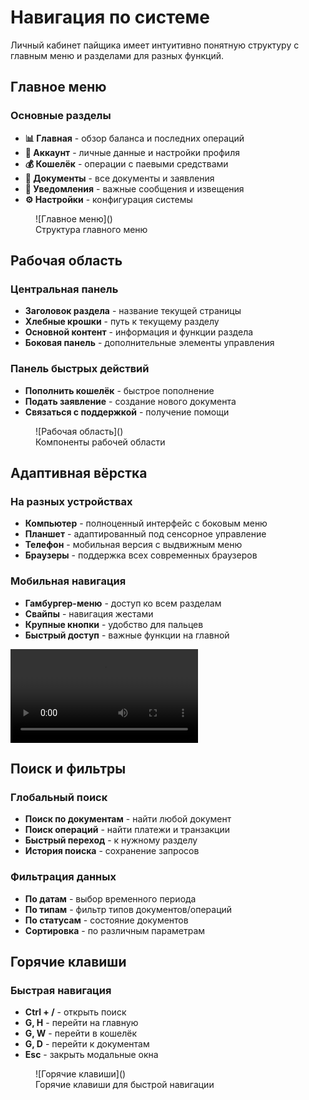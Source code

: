 # Навигация по системе

Личный кабинет пайщика имеет интуитивно понятную структуру с главным меню и разделами для разных функций.

## Главное меню

### Основные разделы
- **📊 Главная** - обзор баланса и последних операций
- **👤 Аккаунт** - личные данные и настройки профиля
- **💰 Кошелёк** - операции с паевыми средствами
- **📄 Документы** - все документы и заявления
- **🔔 Уведомления** - важные сообщения и извещения
- **⚙️ Настройки** - конфигурация системы

<figure markdown="span">
  ![Главное меню]()<!-- Скриншот: Главное меню личного кабинета -->
  <figcaption>Структура главного меню</figcaption>
</figure>

## Рабочая область

### Центральная панель
- **Заголовок раздела** - название текущей страницы
- **Хлебные крошки** - путь к текущему разделу
- **Основной контент** - информация и функции раздела
- **Боковая панель** - дополнительные элементы управления

### Панель быстрых действий
- **Пополнить кошелёк** - быстрое пополнение
- **Подать заявление** - создание нового документа
- **Связаться с поддержкой** - получение помощи

<figure markdown="span">
  ![Рабочая область]()<!-- Скриншот: Основная рабочая область -->
  <figcaption>Компоненты рабочей области</figcaption>
</figure>

## Адаптивная вёрстка

### На разных устройствах
- **Компьютер** - полноценный интерфейс с боковым меню
- **Планшет** - адаптированный под сенсорное управление
- **Телефон** - мобильная версия с выдвижным меню
- **Браузеры** - поддержка всех современных браузеров

### Мобильная навигация
- **Гамбургер-меню** - доступ ко всем разделам
- **Свайпы** - навигация жестами
- **Крупные кнопки** - удобство для пальцев
- **Быстрый доступ** - важные функции на главной

<video controls>
  <source src="" type="video/mp4"><!-- Видео: Навигация на мобильном -->
  Работа с интерфейсом на мобильных устройствах
</video>

## Поиск и фильтры

### Глобальный поиск
- **Поиск по документам** - найти любой документ
- **Поиск операций** - найти платежи и транзакции  
- **Быстрый переход** - к нужному разделу
- **История поиска** - сохранение запросов

### Фильтрация данных
- **По датам** - выбор временного периода
- **По типам** - фильтр типов документов/операций
- **По статусам** - состояние документов
- **Сортировка** - по различным параметрам

## Горячие клавиши

### Быстрая навигация
- **Ctrl + /** - открыть поиск
- **G, H** - перейти на главную
- **G, W** - перейти в кошелёк
- **G, D** - перейти к документам
- **Esc** - закрыть модальные окна

<figure markdown="span">
  ![Горячие клавиши]()<!-- Скриншот: Список горячих клавиш -->
  <figcaption>Горячие клавиши для быстрой навигации</figcaption>
</figure> 